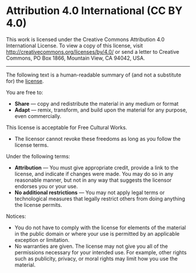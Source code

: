 # Attribution 4.0 International (CC BY 4.0)

This work is licensed under the Creative Commons Attribution 4.0 International License. 
To view a copy of this license, visit http://creativecommons.org/licenses/by/4.0/ 
or send a letter to Creative Commons, PO Box 1866, Mountain View, CA 94042, USA.

---

The following text is a human-readable summary of (and not a substitute for) the 
[license](https://creativecommons.org/licenses/by/4.0/legalcode). 

You are free to:
* __Share__ — copy and redistribute the material in any medium or format
* __Adapt__ — remix, transform, and build upon the material for any purpose, even commercially.

This license is acceptable for Free Cultural Works.
* The licensor cannot revoke these freedoms as long as you follow the license terms.

Under the following terms:
* __Attribution__ — You must give appropriate credit, provide a link to the license, and indicate if changes were made. You may do so in any reasonable manner, but not in any way that suggests the licensor endorses you or your use.
* __No additional restrictions__ — You may not apply legal terms or technological measures that legally restrict others from doing anything the license permits.

Notices:
* You do not have to comply with the license for elements of the material in the public domain or where your use is permitted by an applicable exception or limitation.
* No warranties are given. The license may not give you all of the permissions necessary for your intended use. For example, other rights such as publicity, privacy, or moral rights may limit how you use the material.

